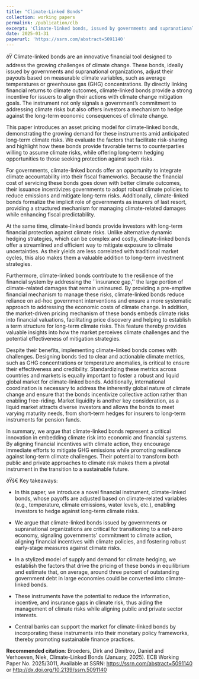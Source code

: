 ```yaml
---
title: "Climate-Linked Bonds"
collection: working papers
permalink: /publication/clb
excerpt: 'Climate-linked bonds, issued by governments and supranational organizations, are pivotal in advancing towards a net-zero economy. These bonds adjust their payoffs based on climate variables such as average temperature and greenhouse gas emissions, providing investors a hedge against long-term climate risks. They also signal government commitment to climate action and incentivize stronger policies. The price differential between climate-linked bonds and nominal bonds reflects market expectations of climate risks. This paper introduces a model of climate risk hedging and estimates that approximately three percent of government debt in major economies could be converted into climate-linked bonds.'
date: 2025-01-31
paperurl: 'https://ssrn.com/abstract=5091140'
---
```

ðŸ Climate-linked bonds are an innovative financial tool designed to address the growing challenges of climate change. These bonds, ideally issued by governments and supranational organizations, adjust their payouts based on measurable climate variables, such as average temperatures or greenhouse gas (GHG) concentrations. By directly linking financial returns to climate outcomes, climate-linked bonds provide a strong incentive for issuers to align their actions with climate change mitigation goals. The instrument not only signals a government’s commitment to addressing climate risks but also offers investors a mechanism to hedge against the long-term economic consequences of climate change.

This paper introduces an asset pricing model for climate-linked bonds, demonstrating the growing demand for these instruments amid anticipated long-term climate risks. We evaluate the factors that facilitate risk-sharing and highlight how these bonds provide favorable  terms to counterparties willing to assume climate risks, while offering long-term hedging opportunities to those seeking protection against such risks.

For governments, climate-linked bonds offer an opportunity to integrate climate accountability into their fiscal frameworks. Because the financial cost of servicing these bonds goes down with better climate outcomes, their issuance incentivizes governments to adopt robust climate policies to reduce emissions and mitigate long-term risks. Additionally, climate-linked bonds formalize the implicit role of governments as insurers of last resort, providing a structured mechanism for managing climate-related damages while enhancing fiscal predictability.

At the same time, climate-linked bonds provide investors with long-term financial protection against climate risks. Unlike alternative dynamic hedging strategies, which can be complex and costly, climate-linked bonds offer a streamlined and efficient way to mitigate exposure to climate uncertainties. As their yields are less correlated with traditional market cycles, this also makes them a valuable addition to long-term investment strategies.

Furthermore, climate-linked bonds contribute to the resilience of the financial system by addressing the ``insurance gap,'' the large portion of climate-related damages that remain uninsured. By providing a pre-emptive financial mechanism to manage these risks, climate-linked bonds reduce reliance on ad-hoc government interventions and ensure a more systematic approach to addressing the economic costs of climate change. In addition, the market-driven pricing mechanism of these bonds embeds climate risks into financial valuations, facilitating price discovery and helping to establish a term structure for long-term climate risks. This feature thereby provides valuable insights into how the market perceives climate challenges and the potential effectiveness of mitigation strategies. 

Despite their benefits, implementing climate-linked bonds comes with challenges. Designing bonds tied to clear and actionable climate metrics, such as GHG concentrations or temperature anomalies, is critical to ensure their effectiveness and credibility. Standardizing these metrics across countries and markets is equally important to foster a robust and liquid global market for climate-linked bonds. Additionally, international coordination is necessary to address the inherently global nature of climate change and ensure that the bonds incentivize collective action rather than enabling free-riding. Market liquidity is another key consideration, as a liquid market attracts diverse investors and allows the bonds to meet varying maturity needs, from short-term hedges for insurers to long-term instruments for pension funds.

In summary, we argue that climate-linked bonds represent a critical innovation in embedding climate risk into economic and financial systems. By aligning financial incentives with climate action, they encourage immediate efforts to mitigate GHG emissions while promoting resilience against long-term climate challenges. Their potential to transform both public and private approaches to climate risk makes them a pivotal instrument in the  transition to a sustainable future.

ðŸš€ Key takeaways: 

- In this paper, we introduce a novel financial instrument, climate-linked bonds, whose payoffs are adjusted based on climate-related variables (e.g., temperature, climate emissions, water levels, etc.), enabling investors to hedge against long-term climate risks.

- We argue that climate-linked bonds issued by governments or supranational organizations are critical for transitioning to a net-zero economy, signaling governments’ commitment to climate action, aligning financial incentives with climate policies, and fostering robust early-stage measures against climate risks.

- In a stylized model of supply and demand for climate hedging, we establish the factors that drive the pricing of these bonds in equilibrium and estimate that, on average, around three percent of outstanding government debt in large economies could be converted into climate-linked bonds.

- These instruments have the potential to reduce the information, incentive, and insurance gaps in climate risk, thus aiding the management of climate risks while aligning public and private sector interests.

- Central banks can support the market for climate-linked bonds by incorporating these instruments into their monetary policy frameworks, thereby promoting sustainable finance practices.

**Recommended citation**:   Broeders, Dirk and Dimitrov, Daniel and Verhoeven, Niek, Climate-Linked Bonds (January, 2025). ECB Working Paper No. 2025/3011, Available at SSRN: https://ssrn.com/abstract=5091140 or http://dx.doi.org/10.2139/ssrn.5091140 